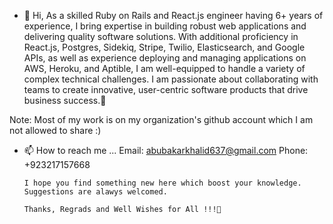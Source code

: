 - 👋 Hi,
      As a skilled Ruby on Rails and React.js engineer having 6+ years of experience, I bring expertise in building robust web applications and delivering quality software solutions. With additional proficiency in React.js, Postgres, Sidekiq, Stripe, Twilio, Elasticsearch, and Google APIs, as well as experience deploying and managing applications on AWS, Heroku, and Aptible, I am well-equipped to handle a variety of complex technical challenges. I am passionate about collaborating with teams to create innovative, user-centric software products that drive business success.💞️

Note: Most of my work is on my organization's github account which I am not allowed to share :)

- 📫 How to reach me ...
      Email: abubakarkhalid637@gmail.com
      Phone: +923217157668
      
      I hope you find something new here which boost your knowledge. 
      Suggestions are alawys welcomed.
      
      Thanks, Regrads and Well Wishes for All !!!💞️
